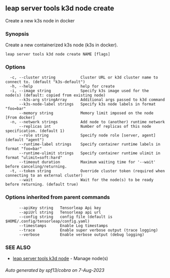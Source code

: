 ## leap server tools k3d node create

Create a new k3s node in docker

### Synopsis

Create a new containerized k3s node (k3s in docker).

```
leap server tools k3d node create NAME [flags]
```

### Options

```
  -c, --cluster string           Cluster URL or k3d cluster name to connect to. (default "k3s-default")
  -h, --help                     help for create
  -i, --image string             Specify k3s image used for the node(s) (default: copied from existing node)
      --k3s-arg stringArray      Additional args passed to k3d command
      --k3s-node-label strings   Specify k3s node labels in format "foo=bar"
      --memory string            Memory limit imposed on the node [From docker]
  -n, --network strings          Add node to (another) runtime network
      --replicas int             Number of replicas of this node specification. (default 1)
      --role string              Specify node role [server, agent] (default "agent")
      --runtime-label strings    Specify container runtime labels in format "foo=bar"
      --runtime-ulimit strings   Specify container runtime ulimit in format "ulimit=soft:hard"
      --timeout duration         Maximum waiting time for '--wait' before canceling/returning.
  -t, --token string             Override cluster token (required when connecting to an external cluster)
      --wait                     Wait for the node(s) to be ready before returning. (default true)
```

### Options inherited from parent commands

```
      --apiKey string   Tensorleap Api key
      --apiUrl string   Tensorleap api url
      --config string   config file (default is $HOME/.config/tensorleap/config.yaml)
      --timestamps      Enable Log timestamps
      --trace           Enable super verbose output (trace logging)
      --verbose         Enable verbose output (debug logging)
```

### SEE ALSO

* [leap server tools k3d node](leap_server_tools_k3d_node.md)	 - Manage node(s)

###### Auto generated by spf13/cobra on 7-Aug-2023
